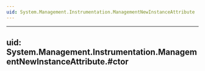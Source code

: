 ```yaml
---
uid: System.Management.Instrumentation.ManagementNewInstanceAttribute
---
```


---
uid: System.Management.Instrumentation.ManagementNewInstanceAttribute.#ctor
---
